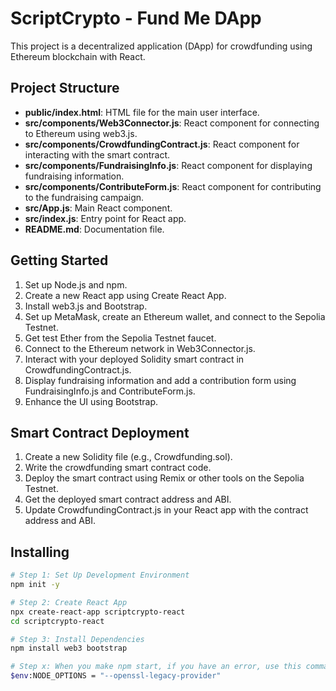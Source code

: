 # ScriptCrypto - Fund Me DApp

This project is a decentralized application (DApp) for crowdfunding using Ethereum blockchain with React.

## Project Structure

- **public/index.html**: HTML file for the main user interface.
- **src/components/Web3Connector.js**: React component for connecting to Ethereum using web3.js.
- **src/components/CrowdfundingContract.js**: React component for interacting with the smart contract.
- **src/components/FundraisingInfo.js**: React component for displaying fundraising information.
- **src/components/ContributeForm.js**: React component for contributing to the fundraising campaign.
- **src/App.js**: Main React component.
- **src/index.js**: Entry point for React app.
- **README.md**: Documentation file.

## Getting Started

1. Set up Node.js and npm.
2. Create a new React app using Create React App.
3. Install web3.js and Bootstrap.
4. Set up MetaMask, create an Ethereum wallet, and connect to the Sepolia Testnet.
5. Get test Ether from the Sepolia Testnet faucet.
6. Connect to the Ethereum network in Web3Connector.js.
7. Interact with your deployed Solidity smart contract in CrowdfundingContract.js.
8. Display fundraising information and add a contribution form using FundraisingInfo.js and ContributeForm.js.
9. Enhance the UI using Bootstrap.

## Smart Contract Deployment

1. Create a new Solidity file (e.g., Crowdfunding.sol).
2. Write the crowdfunding smart contract code.
3. Deploy the smart contract using Remix or other tools on the Sepolia Testnet.
4. Get the deployed smart contract address and ABI.
5. Update CrowdfundingContract.js in your React app with the contract address and ABI.

## Installing

```bash
# Step 1: Set Up Development Environment
npm init -y

# Step 2: Create React App
npx create-react-app scriptcrypto-react
cd scriptcrypto-react

# Step 3: Install Dependencies
npm install web3 bootstrap

# Step x: When you make npm start, if you have an error, use this command:
$env:NODE_OPTIONS = "--openssl-legacy-provider"
